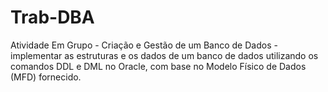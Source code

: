 # Trab-DBA
Atividade Em Grupo - Criação e Gestão de um Banco de Dados - implementar as estruturas e os dados de um banco de dados utilizando os comandos DDL e DML no Oracle, com base no Modelo Físico de Dados (MFD) fornecido.
